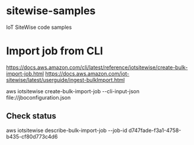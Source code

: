 # sitewise-samples
IoT SiteWise code samples

# Import job from CLI

https://docs.aws.amazon.com/cli/latest/reference/iotsitewise/create-bulk-import-job.html
https://docs.aws.amazon.com/iot-sitewise/latest/userguide/ingest-bulkImport.html


aws iotsitewise create-bulk-import-job --cli-input-json file://jboconfiguration.json

## Check status
aws iotsitewise describe-bulk-import-job --job-id d747fade-f3a1-4758-b435-cf80d773c4d6

